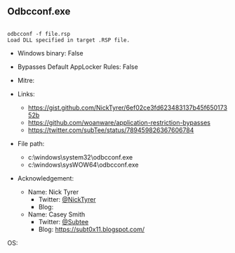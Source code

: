 ## Odbcconf.exe
```

odbcconf -f file.rsp
Load DLL specified in target .RSP file.
```
* Windows binary: False   
* Bypasses Default AppLocker Rules: False   
* Mitre: []()   
   
* Links:   
  * https://gist.github.com/NickTyrer/6ef02ce3fd623483137b45f65017352b
  * https://github.com/woanware/application-restriction-bypasses
  * https://twitter.com/subTee/status/789459826367606784
   
* File path:   
  * c:\windows\system32\odbcconf.exe
  * c:\windows\sysWOW64\odbcconf.exe
   
* Acknowledgement:   
  * Name: Nick Tyrer
    * Twitter: [@NickTyrer](https://twitter.com/@NickTyrer)
    * Blog: 
  * Name: Casey Smith
    * Twitter: [@Subtee](https://twitter.com/@Subtee)
    * Blog: https://subt0x11.blogspot.com/
   
OS:  
